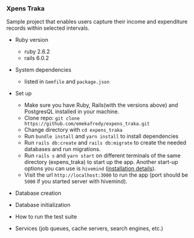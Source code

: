### Xpens Traka
Sample project that enables users capture their income and expenditure records within selected intervals.

* Ruby version
  - ruby 2.6.2
  - rails 6.0.2

* System dependencies
  - listed in `Gemfile` and `package.json`

* Set up
  - Make sure you have Ruby, Rails(with the versions above) and PostgresQL installed in your machine.
  - Clone repo: `git clone https://github.com/emekafredy/expens_traka.git`
  - Change directory with `cd expens_traka`
  - Run `bundle install` and `yarn install` to install dependencies
  - Run `rails db:create` and `rails db:migrate` to create the needed databases and run migrations.
  - Run `rails s` and `yarn start` on different terminals of the same directory (expens_traka) to start up the app. Another start-up options you can use is `hivemind` ([installation details](https://github.com/DarthSim/hivemind)).
  - Visit the url `http://localhost:3000` to run the app (port should be `5000` if you started server with hivemind).

* Database creation

* Database initialization

* How to run the test suite

* Services (job queues, cache servers, search engines, etc.)
